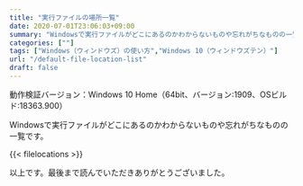 ```yaml
---
title: "実行ファイルの場所一覧"
date: 2020-07-01T23:06:03+09:00
summary: "Windowsで実行ファイルがどこにあるのかわからないものや忘れがちなものの一覧です。"
categories: [""]
tags: ["Windows（ウィンドウズ）の使い方","Windows 10（ウィンドウズテン）"]
url: "/default-file-location-list"
draft: false
---
```


動作検証バージョン：Windows 10 Home（64bit、バージョン:1909、OSビルド:18363.900）

Windowsで実行ファイルがどこにあるのかわからないものや忘れがちなものの一覧です。

{{< filelocations >}}

以上です。最後まで読んでいただきありがとうございました。

